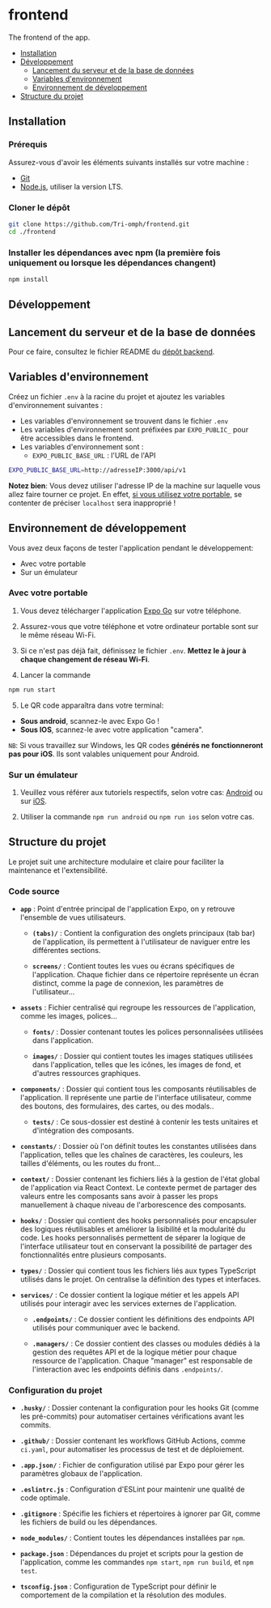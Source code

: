 # frontend
The frontend of the app.

- [Installation](#installation)
- [Développement](#développement)
    - [Lancement du serveur et de la base de données](#lancement-du-serveur-et-de-la-base-de-données)
    - [Variables d'environnement](#variables-denvironnement)
    - [Environnement de développement](#environnement-de-développement)
- [Structure du projet](#structure-du-projet)

## Installation

### Prérequis
Assurez-vous d'avoir les éléments suivants installés sur votre machine :

- [Git](https://git-scm.com/)
- [Node.js](https://nodejs.org/en/download/), utiliser la version LTS.

### Cloner le dépôt

```bash
git clone https://github.com/Tri-omph/frontend.git
cd ./frontend
```

### Installer les dépendances avec npm (la première fois uniquement ou lorsque les dépendances changent)

```bash
npm install
```

## Développement

## Lancement du serveur et de la base de données

Pour ce faire, consultez le fichier README du [dépôt backend](https://github.com/Tri-omph/backend/blob/main/README.md).

## Variables d'environnement

Créez un fichier `.env` à la racine du projet et ajoutez les variables d'environnement suivantes :

- Les variables d'environnement se trouvent dans le fichier `.env`
- Les variables d'environnement sont préfixées par `EXPO_PUBLIC_` pour être accessibles dans le frontend.
- Les variables d'environnement sont :
    - `EXPO_PUBLIC_BASE_URL` : l'URL de l'API

```bash
EXPO_PUBLIC_BASE_URL=http://adresseIP:3000/api/v1
```

**Notez bien**: Vous devez utiliser l'adresse IP de la machine sur laquelle vous allez faire tourner ce projet. En effet, [si vous utilisez votre portable](#avec-votre-portable), se contenter de préciser `localhost` sera inapproprié !


## Environnement de développement

Vous avez deux façons de tester l'application pendant le développement:

- Avec votre portable
- Sur un émulateur

### Avec votre portable

1. Vous devez télécharger l'application [Expo Go](https://play.google.com/store/apps/details?id=host.exp.exponent&hl=fr&pli=1) sur votre téléphone.

2. Assurez-vous que votre téléphone et votre ordinateur portable sont sur le même réseau Wi-Fi.

3. Si ce n'est pas déjà fait, définissez le fichier `.env`. **Mettez le à jour à chaque changement de réseau Wi-Fi**.

4. Lancer la commande
```bash
npm run start
```

5. Le QR code apparaîtra dans votre terminal:
- **Sous android**, scannez-le avec Expo Go !
- **Sous IOS**, scannez-le avec votre application "camera".

`NB`: Si vous travaillez sur Windows, les QR codes **générés ne fonctionneront pas pour iOS**. Ils sont valables uniquement pour Android.

### Sur un émulateur

1. Veuillez vous référer aux tutoriels respectifs, selon votre cas:  [Android](https://docs.expo.dev/workflow/android-studio-emulator/) ou sur [iOS](https://docs.expo.dev/workflow/ios-simulator/).

2. Utiliser la commande ```npm run android``` ou ```npm run ios``` selon votre cas.

## Structure du projet
Le projet suit une architecture modulaire et claire pour faciliter la maintenance et l'extensibilité.

### Code source

- **`app`** : Point d'entrée principal de l'application Expo, on y retrouve l'ensemble de vues utilisateurs.
    - **`(tabs)/`** : Contient la configuration des onglets principaux (tab bar) de l'application, ils permettent à l'utilisateur de naviguer entre les différentes sections.

    - **`screens/`** : Contient toutes les vues ou écrans spécifiques de l'application. Chaque fichier dans ce répertoire représente un écran distinct, comme la page de connexion, les paramètres de l'utilisateur...
- **`assets`** : Fichier centralisé qui regroupe les ressources de l'application, comme les images, polices...
    - **`fonts/`** : Dossier contenant toutes les polices personnalisées utilisées dans l'application.

    - **`images/`** : Dossier qui contient toutes les images statiques utilisées dans l'application, telles que les icônes, les images de fond, et d'autres ressources graphiques.

- **`components/`** : Dossier qui contient tous les composants réutilisables de l'application. Il représente une partie de l'interface utilisateur, comme des boutons, des formulaires, des cartes, ou des modals..
    - **`tests/`** : Ce sous-dossier est destiné à contenir les tests unitaires et d'intégration des composants.

- **`constants/`** : Dossier où l'on définit toutes les constantes utilisées dans l'application, telles que les chaînes de caractères, les couleurs, les tailles d'éléments, ou les routes du front...

- **`context/`** : Dossier contenant les fichiers liés à la gestion de l'état global de l'application via React Context. Le contexte permet de partager des valeurs entre les composants sans avoir à passer les props manuellement à chaque niveau de l'arborescence des composants.
- **`hooks/`** : Dossier qui contient des hooks personnalisés pour encapsuler des logiques réutilisables et améliorer la lisibilité et la modularité du code. Les hooks personnalisés permettent de séparer la logique de l'interface utilisateur tout en conservant la possibilité de partager des fonctionnalités entre plusieurs composants. 
- **`types/`** : Dossier qui contient tous les fichiers liés aux types TypeScript utilisés dans le projet. On centralise la définition des types et interfaces.

- **`services/`** : Ce dossier contient la logique métier et les appels API utilisés pour interagir avec les services externes de l'application.

    - **`.endpoints/`** : Ce dossier contient les définitions des endpoints API utilisés pour communiquer avec le backend.

    - **`.managers/`** : Ce dossier contient des classes ou modules dédiés à la gestion des requêtes API et de la logique métier pour chaque ressource de l'application. Chaque "manager" est responsable de l'interaction avec les endpoints définis dans `.endpoints/`.

### Configuration du projet

- **`.husky/`** : Dossier contenant la configuration pour les hooks Git (comme les pré-commits) pour automatiser certaines vérifications avant les commits.
- **`.github/`** : Dossier contenant les workflows GitHub Actions, comme `ci.yaml`, pour automatiser les processus de test et de déploiement.

- **`.app.json/`** : Fichier de configuration utilisé par Expo pour gérer les paramètres globaux de l'application.

- **`.eslintrc.js`** : Configuration d'ESLint pour maintenir une qualité de code optimale.
- **`.gitignore`** : Spécifie les fichiers et répertoires à ignorer par Git, comme les fichiers de build ou les dépendances.
- **`node_modules/`** : Contient toutes les dépendances installées par `npm`.
- **`package.json`** : Dépendances du projet et scripts pour la gestion de l'application, comme les commandes `npm start`, `npm run build`, et `npm test`.
- **`tsconfig.json`** : Configuration de TypeScript pour définir le comportement de la compilation et la résolution des modules.